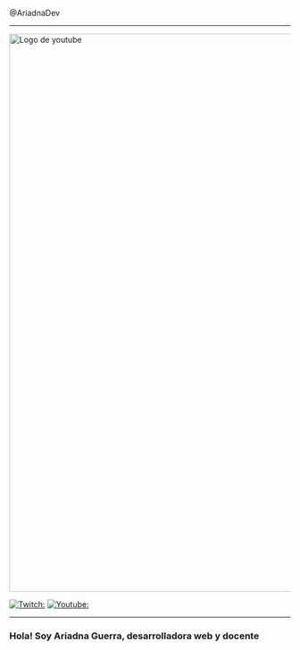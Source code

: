 
@AriadnaDev 

***

<img src='https://github.com/Ariadnaguerramar/ariadnaguerramar/blob/main/BANNERGITHUB.png' alt='Logo de youtube' width='1000px'/>


[![Twitch:](https://img.shields.io/twitch/status/ManzDev?label=Twitch&style=social)](https://twitch.tv/ManzDev)
[![Youtube:](https://img.shields.io/youtube/channel/subscribers/UCgZoKiTvvpEnr1zI6Kv_i7A)](https://youtube.com/@ManzDev)

---

### Hola! Soy Ariadna Guerra, desarrolladora web y docente

